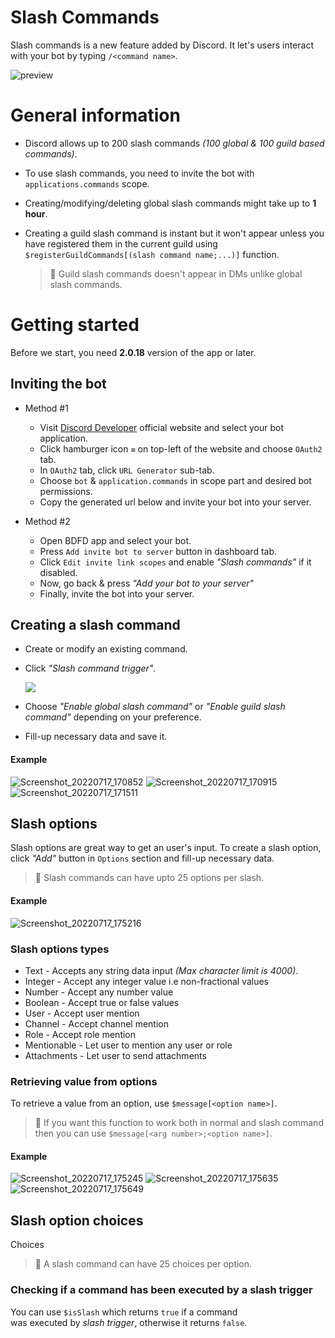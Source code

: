# Slash Commands
Slash commands is a new feature added by Discord.
It let's users interact with your bot by typing `/<command name>`.

![preview](https://i.imgur.com/kLNyEby.jpg) 

# General information
- Discord allows up to 200 slash commands _(100 global & 100 guild based commands)_.
- To use slash commands, you need to invite the bot with `applications.commands` scope.
- Creating/modifying/deleting global slash commands might take up to **1 hour**.
- Creating a guild slash command is instant but it won't appear unless you have registered them in the current guild using `$registerGuildCommands[(slash command name;...)]` function.


    > 📝 Guild slash commands doesn't appear in DMs unlike global slash commands.
# Getting started
Before we start, you need **2.0.18** version of the app or later.

## Inviting the bot
- Method #1
   - Visit [Discord Developer](https://discord.com/developers/applications) official website and select your bot application.
   - Click hamburger icon `≡` on top-left of the website and choose `OAuth2` tab.
   - In `OAuth2` tab, click `URL Generator` sub-tab.
   - Choose `bot` & `application.commands` in scope part and desired bot permissions.
   - Copy the generated url below and invite your bot into your server.

- Method #2
   - Open BDFD app and select your bot.
   - Press `Add invite bot to server` button in dashboard tab.
   - Click `Edit invite link scopes` and enable *"Slash commands"* if it disabled.
   - Now, go back & press *"Add your bot to your server"*
   - Finally, invite the bot into your server.

## Creating a slash command
- Create or modify an existing command.
- Click *"Slash command trigger"*.

   ![](https://i.ibb.co/XYRc7Pv/Screenshot-20220717-164715.png)
- Choose *"Enable global slash command"* or *"Enable guild slash command"* depending on your preference.
- Fill-up necessary data and save it.

#### Example

![Screenshot_20220717_170852](https://user-images.githubusercontent.com/95774950/179396882-832a7158-f3db-46f2-bf38-2f5a3125c201.png)
![Screenshot_20220717_170915](https://user-images.githubusercontent.com/95774950/179396889-d9891b2a-74dd-4454-97b5-75eee1d12db0.png)
![Screenshot_20220717_171511](https://user-images.githubusercontent.com/95774950/179396894-e8b8e0c7-fe73-4f0b-8787-d40f8d3df630.png)


## Slash options
Slash options are great way to get an user's input. To create a slash option, click *"Add"* button in `Options` section and fill-up necessary data.

> 📝 Slash commands can have upto 25 options per slash.

#### Example

![Screenshot_20220717_175216](https://user-images.githubusercontent.com/95774950/179398281-90ae991d-1eb6-4435-b1f7-2206a92ce25f.png)

### Slash options types

- Text - Accepts any string data input _(Max character limit is 4000)_.
- Integer - Accept any integer value i.e non-fractional values
- Number - Accept any number value
- Boolean - Accept true or false values
- User - Accept user mention
- Channel - Accept channel mention
- Role - Accept role mention
- Mentionable - Let user to mention any user or role
- Attachments - Let user to send attachments

### Retrieving value from options
To retrieve a value from an option, use  `$message[<option name>]`.

> 📝 If you want this function to work both in normal and slash command\
then you can use `$message[<arg number>;<option name>]`.

#### Example

![Screenshot_20220717_175245](https://user-images.githubusercontent.com/95774950/179398313-cec8420e-942b-4184-8b8b-c813584cb420.png)
![Screenshot_20220717_175635](https://user-images.githubusercontent.com/95774950/179398322-d9a27169-0030-458d-8abc-ed4462637862.png)
![Screenshot_20220717_175649](https://user-images.githubusercontent.com/95774950/179398327-6c1f1c00-205f-4dcf-a0ce-08cefed5c937.png)

## Slash option choices
Choices
> 📝 A slash command can have 25 choices per option.

### Checking if a command has been executed by a slash trigger
You can use `$isSlash` which returns `true` if a command\
was executed by *slash trigger*, otherwise it returns `false`.
